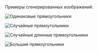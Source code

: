 ﻿Примеры сгенерированных изображений:

![Одинаковые прямоугольники](https://github.com/Van10000/tdd/tree/master/VisualizationExamples/similar.png)

![Случайные прямоугольники](https://github.com/Van10000/tdd/tree/master/VisualizationExamples/random.png)

![Случайные длинные прямоугольники](https://github.com/Van10000/tdd/tree/master/VisualizationExamples/randomLong.png)

![Большие прямоугольники](https://github.com/Van10000/tdd/tree/master/VisualizationExamples/big.png)

